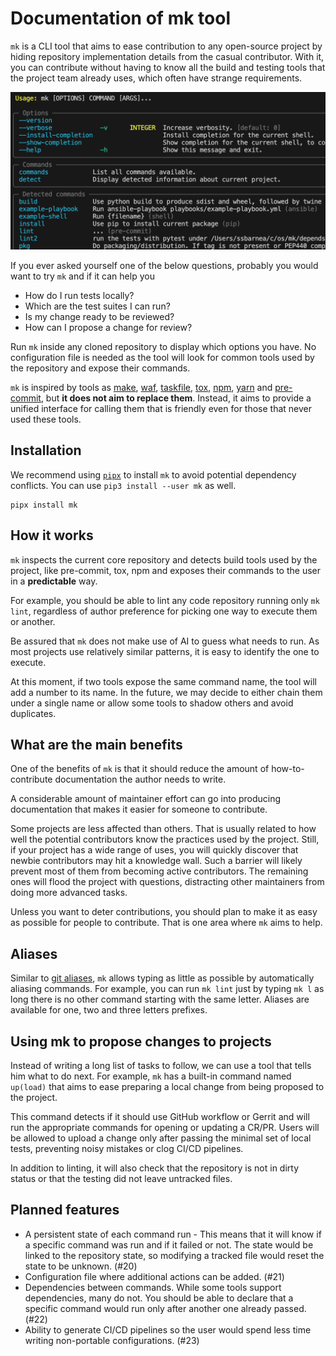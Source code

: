 # Documentation of mk tool

`mk` is a CLI tool that aims to ease contribution to any open-source project by
hiding repository implementation details from the casual contributor. With it,
you can contribute without having to know all the build and testing tools that
the project team already uses, which often have strange requirements.

![mk-command-line-screenshot](images/mk-social-preview.png)

If you ever asked yourself one of the below questions, probably you would want
to try `mk` and if it can help you

- How do I run tests locally?
- Which are the test suites I can run?
- Is my change ready to be reviewed?
- How can I propose a change for review?

Run `mk` inside any cloned repository to display which options you have. No
configuration file is needed as the tool will look for common tools used by the
repository and expose their commands.

`mk` is inspired by tools as [make](make), [waf](waf), [taskfile](taskfile),
[tox](tox), [npm](npm), [yarn](yarn) and [pre-commit](pre-commit), but **it does
not aim to replace them**. Instead, it aims to provide a unified interface for
calling them that is friendly even for those that never used these tools.

## Installation

We recommend using [`pipx`](https://pipxproject.github.io/pipx/) to install `mk`
to avoid potential dependency conflicts. You can use `pip3 install --user mk` as
well.

```shell
pipx install mk
```

## How it works

`mk` inspects the current core repository and detects build tools used by the
project, like pre-commit, tox, npm and exposes their commands to the user in a
**predictable** way.

For example, you should be able to lint any code repository running only
`mk lint`, regardless of author preference for picking one way to execute them
or another.

Be assured that `mk` does not make use of AI to guess what needs to run. As most
projects use relatively similar patterns, it is easy to identify the one to
execute.

At this moment, if two tools expose the same command name, the tool will add a
number to its name. In the future, we may decide to either chain them under a
single name or allow some tools to shadow others and avoid duplicates.

## What are the main benefits

One of the benefits of `mk` is that it should reduce the amount of
how-to-contribute documentation the author needs to write.

A considerable amount of maintainer effort can go into producing documentation
that makes it easier for someone to contribute.

Some projects are less affected than others. That is usually related to how well
the potential contributors know the practices used by the project. Still, if
your project has a wide range of uses, you will quickly discover that newbie
contributors may hit a knowledge wall. Such a barrier will likely prevent most
of them from becoming active contributors. The remaining ones will flood the
project with questions, distracting other maintainers from doing more advanced
tasks.

Unless you want to deter contributions, you should plan to make it as easy as
possible for people to contribute. That is one area where `mk` aims to help.

## Aliases

Similar to [git aliases](https://git-scm.com/book/en/v2/Git-Basics-Git-Aliases),
`mk` allows typing as little as possible by automatically aliasing commands. For
example, you can run `mk lint` just by typing `mk l` as long there is no other
command starting with the same letter. Aliases are available for one, two and
three letters prefixes.

## Using mk to propose changes to projects

Instead of writing a long list of tasks to follow, we can use a tool that tells
him what to do next. For example, `mk` has a built-in command named `up(load)`
that aims to ease preparing a local change from being proposed to the project.

This command detects if it should use GitHub workflow or Gerrit and will run the
appropriate commands for opening or updating a CR/PR. Users will be allowed to
upload a change only after passing the minimal set of local tests, preventing
noisy mistakes or clog CI/CD pipelines.

In addition to linting, it will also check that the repository is not in dirty
status or that the testing did not leave untracked files.

## Planned features

- A persistent state of each command run - This means that it will know if a
  specific command was run and if it failed or not. The state would be linked to
  the repository state, so modifying a tracked file would reset the state to be
  unknown. (#20)
- Configuration file where additional actions can be added. (#21)
- Dependencies between commands. While some tools support dependencies, many do
  not. You should be able to declare that a specific command would run only
  after another one already passed. (#22)
- Ability to generate CI/CD pipelines so the user would spend less time writing
  non-portable configurations. (#23)

[make]: https://www.gnu.org/software/make/
[nox]: https://nox.thea.codes/en/stable/
[npm]: https://www.npmjs.com/
[pre-commit]: https://pre-commit.com/
[taskfile]: https://taskfile.dev/#/
[tox]: https://github.com/tox-dev/tox/
[waf]: https://waf.io/
[yarn]: https://yarnpkg.com/

